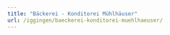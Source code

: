```yaml
---
title: "Bäckerei - Konditorei Mühlhäuser"
url: /iggingen/baeckerei-konditorei-muehlhaeuser/
---
```

